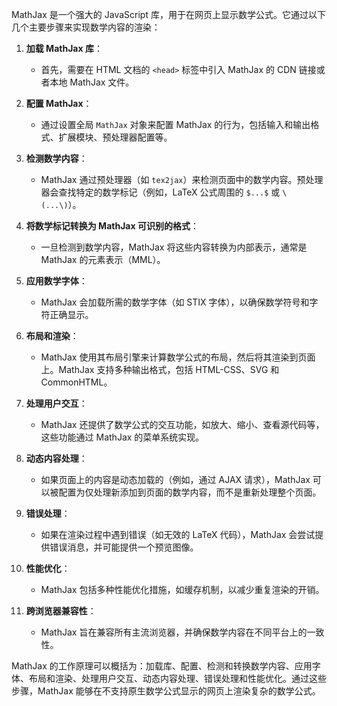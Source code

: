 MathJax 是一个强大的 JavaScript 库，用于在网页上显示数学公式。它通过以下几个主要步骤来实现数学内容的渲染：

1. **加载 MathJax 库**：
   - 首先，需要在 HTML 文档的 `<head>` 标签中引入 MathJax 的 CDN 链接或者本地 MathJax 文件。

2. **配置 MathJax**：
   - 通过设置全局 `MathJax` 对象来配置 MathJax 的行为，包括输入和输出格式、扩展模块、预处理器配置等。

3. **检测数学内容**：
   - MathJax 通过预处理器（如 `tex2jax`）来检测页面中的数学内容。预处理器会查找特定的数学标记（例如，LaTeX 公式周围的 `$...$` 或 `\(...\)`）。

4. **将数学标记转换为 MathJax 可识别的格式**：
   - 一旦检测到数学内容，MathJax 将这些内容转换为内部表示，通常是 MathJax 的元素表示（MML）。

5. **应用数学字体**：
   - MathJax 会加载所需的数学字体（如 STIX 字体），以确保数学符号和字符正确显示。

6. **布局和渲染**：
   - MathJax 使用其布局引擎来计算数学公式的布局，然后将其渲染到页面上。MathJax 支持多种输出格式，包括 HTML-CSS、SVG 和 CommonHTML。

7. **处理用户交互**：
   - MathJax 还提供了数学公式的交互功能，如放大、缩小、查看源代码等，这些功能通过 MathJax 的菜单系统实现。

8. **动态内容处理**：
   - 如果页面上的内容是动态加载的（例如，通过 AJAX 请求），MathJax 可以被配置为仅处理新添加到页面的数学内容，而不是重新处理整个页面。

9. **错误处理**：
   - 如果在渲染过程中遇到错误（如无效的 LaTeX 代码），MathJax 会尝试提供错误消息，并可能提供一个预览图像。

10. **性能优化**：
    - MathJax 包括多种性能优化措施，如缓存机制，以减少重复渲染的开销。

11. **跨浏览器兼容性**：
    - MathJax 旨在兼容所有主流浏览器，并确保数学内容在不同平台上的一致性。

MathJax 的工作原理可以概括为：加载库、配置、检测和转换数学内容、应用字体、布局和渲染、处理用户交互、动态内容处理、错误处理和性能优化。通过这些步骤，MathJax 能够在不支持原生数学公式显示的网页上渲染复杂的数学公式。
